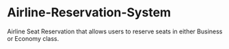 # Airline-Reservation-System
Airline Seat Reservation that allows users to reserve seats in either Business or Economy class.
